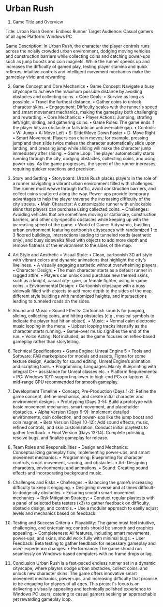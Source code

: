 # Urban Rush
1. Game Title and Overview

Title: Urban Rush 
Genre: Endless Runner
Target Audience: Casual gamers of all ages
Platform: Windows PC

Game Description:
In Urban Rush, the character the player controls runs across the noisily crowded urban 
environment, dodging moving vehicles and construction barriers while collecting coins and 
catching power-ups such as jump boosts and coin magnets. While the runner speeds up and 
increases the difficulty of gamed play, testing player stamina and quick reflexes, intuitive controls 
and intelligent movement mechanics make the gameplay vivid and rewarding.

2. Game Concept and Core Mechanics
• Game Concept: Navigate a busy cityscape to achieve the maximum possible distance by 
avoiding obstacles and collecting coins.
• Core Goals:
• Survive as long as possible.
• Travel the furthest distance.
• Gather coins to unlock character skins.
• Engagement: Difficulty scales with the runner's speed and smart movement mechanics, 
making the gameplay both challenging and rewarding.
• Core Mechanics:
• Player Actions: Jumping, strafing left/right, sliding, and gathering coins.
• Game Rules: The game ends if the player hits an obstacle or falls into an 
untraversable gap.
• Controls:
• W: Jump
• A: Move Left
• S: Slide/Move Down Faster
• D: Move Right
• Smart Movement: Players can chain moves; for example, pressing jump 
and then slide twice makes the character automatically slide upon landing, 
and pressing jump while sliding will make the character jump immediately 
after sliding.
• Game Loop: The player automatically starts running through the city, dodging obstacles, 
collecting coins, and using power-ups. As the game progresses, the speed of the runner 
increases, requiring quicker reactions and precision.


3. Story and Setting
• 
Storyboard:
Urban Rush places players in the role of a runner navigating a vibrant urban environment 
filled with challenges. The runner must weave through traffic, avoid construction barriers, 
and collect coins scattered along the way. Power-ups provide temporary advantages to help 
the player traverse the increasing difficulty of the city streets.
• 
Main Character: A customizable runner with unlockable skins that players can 
purchase using collected coins.
• 
Challenges: Avoiding vehicles that are sometimes moving or stationary, 
construction barriers, and other city-specific obstacles while keeping up with the 
increasing speed of the game.
• World of Game: A dynamic, bustling urban environment featuring cartoonish cityscapes 
with randomized 1 to 3 floored buildings, intersections leading to tunneled roads (aesthetic 
only), and busy sidewalks filled with objects to add more depth and remove flatness of the 
environment to the sides of the map.
4. Art Style and Aesthetic
• 
Visual Style:
• 
Clean, cartoonish 3D art style with vibrant colors and dynamic animations that 
highlight the city’s liveliness.
• 
A visually engaging aesthetic without overwhelming players.
• 
Character Design:
• 
The main character starts as a default runner in ragged attire.
• 
Players can unlock and purchase new themed skins, such as a knight, casual city-
goer, or female fighter, using in-game coins.
• 
Environmental Design:
• 
Cartoonish cityscape with a busy sidewalk filled with objects to add more depth to 
the sides of the map, different style buildings with randomized heights, and 
intersections leading to tunneled roads on the sides.
5. Sound and Music
• 
Sound Effects: Cartoonish sounds for jumping, sliding, collecting coins, and hitting 
obstacles (e.g., musical symbols to indicate the player had hit an object).
• 
Music:
• 
Normal calm electronic music looping in the menu.
• 
Upbeat looping tracks intensify as the character starts running.
• 
Game-over music signifies the end of the run.
• 
Voice Acting: Not included, as the game focuses on reflex-based gameplay rather than 
storytelling.
6. Technical Specifications
• 
Game Engine: Unreal Engine 5
• 
Tools and Software: FAB marketplace for models and assets, Figma for some texture 
design, Audacity for sound editing, Unreal Engine’s animation and scripting tools.
• 
Programming Languages: Mainly Blueprinting with integral C++ assistance for Unreal 
classes etc.
• 
Platform Requirements:
• 
PC: Windows 10/11 supporting lower to high-end PCs or laptops. A mid-range GPU 
recommended for smooth gameplay.
7. Development Timeline
• 
Concept, Pre-Production (Days 1-2): Refine the game concept, define mechanics, and 
create initial character and environment designs.
• 
Prototyping (Days 3-5): Build a prototype with basic movement mechanics, smart 
movement, and placeholder obstacles.
• 
Alpha Version (Days 6-9): Implement detailed environments, coin collection, and power-
ups like the jump boost and coin magnet.
• 
Beta Version (Days 10-12): Add sound effects, music, refined controls, and skin 
customization. Conduct initial playtests to gather feedback.
• 
Final Version (Days 13-14): Complete polishing, resolve bugs, and finalize gameplay for 
release.
8. Team Roles and Responsibilities
• 
Design and Mechanics: Conceptualizing gameplay flow, implementing power-ups, and 
smart movement mechanics.
• 
Programming: Blueprinting for character controls, smart movement, scoring, and 
obstacles.
• 
Art: Designing characters, environments, and animations.
• 
Sound: Creating sound effects and incorporating background music.
9. Challenges and Risks
• 
Challenges:
• 
Balancing the game’s increasing difficulty to keep it engaging.
• 
Designing diverse and at times difficult-to-dodge city obstacles.
• 
Ensuring smooth smart movement mechanics.
• 
Risk Mitigation Strategy:
• 
Conduct regular playtests with a panel of selected beta testers (x3) to gather 
feedback on difficulty, obstacle design, and controls.
• 
Use a modular approach to easily adjust levels and mechanics based on feedback.
10. Testing and Success Criteria
• 
Playability: The game must feel intuitive, challenging, and entertaining; controls should be 
smooth and graphics appealing.
• 
Completeness: All features, including smart movements, power-ups, and skins, should 
work fully with minimal bugs.
• 
User Feedback: Beta testing to gather feedback for necessary gameplay and user-
experience changes.
• 
Performance: The game should run seamlessly on Windows-based computers with no 
frame drops or lag.
11. Conclusion
Urban Rush is a fast-paced endless runner set in a dynamic cityscape, where players dodge urban 
obstacles, collect coins, and unlock new character skins. The game offers innovative smart 
movement mechanics, power-ups, and increasing difficulty that promise to be engaging for players 
of all ages. This project's focus is on delivering a visually appealing and technically polished 
experience to Windows PC users, catering to casual gamers seeking an approachable yet rewarding 
gameplay loop.

